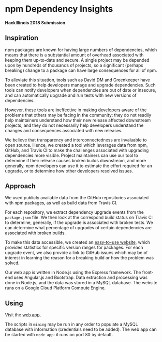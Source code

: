 # npm Dependency Insights
#### HackIllinois 2018 Submission

## Inspiration

npm packages are known for having large numbers of dependencies, which means that there is a substantial amount of overhead associated with keeping them up-to-date and secure. A single project may be depended upon by hundreds of thousands of projects, so a significant (perhaps breaking) change to a package can have large consequences for all of npm.

To alleviate this situation, tools such as David DM and Greenkeeper have been created to help developers manage and upgrade dependencies. Such tools can notify developers when dependencies are out of date or insecure, and can automatically upgrade and run tests with new versions of dependencies.

However, these tools are ineffective in making developers aware of the problems that others may be facing in the community: they do not readily help maintainers understand how their new release affected downstream projects, and they do not necessarily help developers understand the changes and consequences associated with new releases.

We believe that transparency and interconnectedness are invaluable to open source. Hence, we created a tool which leverages data from npm, GitHub, and Travis CI to make the challenges associated with upgrading dependencies more visible. Project maintainers can use our tool to determine if their release causes broken builds downstream, and more generally, npm developers can use it to estimate the effort required for an upgrade, or to determine how other developers resolved issues.

## Approach

We used publicly available data from the GitHub repositories associated with npm packages, as well as build data from Travis CI.

For each repository, we extract dependency upgrade events from the `package.json` file. We then look at the correspond build status on Travis CI to determine, generally, if the upgrade is associated with broken tests. We can determine what percentage of upgrades of certain dependencies are associated with broken builds. 

To make this data accessible, we created an [easy-to-use website](http://130.211.131.166), which provides statistics for specific version ranges for packages. For each upgrade event, we also provide a link to GitHub issues which may be of interest in learning the reason for a breaking build or how the problem was solved.

Our web app is written in Node.js using the Express framework. The front-end uses Angular.js and Bootstrap. Data extraction and processing was done in Node.js, and the data was stored in a MySQL database. The website runs on a Google Cloud Platform Compute Engine.

## Using

Visit the [web app](http://130.211.131.166).

The scripts in `mining` may be run in any order to populate a MySQL database with information (credentials need to be added). The web app can be started with `node app`: it runs on port 80 by default.


